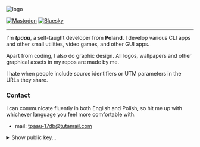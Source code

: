 <div aligin="center">

![logo](img/logo.jpg)

</div>

[![Mastodon](https://img.shields.io/badge/-MASTODON-%232B90D9?style=for-the-badge&logo=mastodon&logoColor=white)](https://mastodon.social/@tpaau17db)
[![Bluesky](https://img.shields.io/badge/Bluesky-0285FF?style=for-the-badge&logo=Bluesky&logoColor=white)](https://bsky.app/profile/tpaau17db.mastodon.social.ap.brid.gy)

---

I'm ***tpaau***, a self-taught developer from **Poland**. I develop
various CLI apps and other small utilities, video games, and other GUI apps.

Apart from coding, I also do graphic design. All logos,
wallpapers and other graphical assets in my repos are made by me.

I hate when people include source identifiers or
UTM parameters in the URLs they share.

### Contact
I can communicate fluently in both English and Polish, so hit me up with
whichever language you feel more comfortable with. 
- mail: tpaau-17db@tutamail.com

<details>
<summary>Show public key...</summary>

```
-----BEGIN PGP PUBLIC KEY BLOCK-----

mQENBGhB2NwBCAC9XmaASsQefqECOVc+20JJ9aC9fm86i2jgRca4E/6b8qp/Df7n
i0Gg/GIcTkKMDwd74IJouwMcalmilODMjHb+4ynfO71SibdiKJnhSJ9dKKWx968v
y0C5giTrCtqU2Pn1m72geyi5lv16+CZGGlQ67zGbvVY0muBGgVkTpNMZyYsI6lxk
VzdTZFuZSVjeMT18ipfynxh+DH6H16GrMiHjtvQExwBc5fm64Pf3PKPi02Ug+EUa
jhC+jv1tie/AB2FMixcUWeJnAqXyLynOG/dPxazPxkIBix7ZrhDBcuvU3ygj2bK6
h5raWUGXO/XGY9+RYT3vJLlWOaNInXo/1z5tABEBAAG0Mk1pa2/FgmFqIChIZWxs
bywgd29ybGQhKSA8dHBhYXUtMTdkYkB0dXRhbWFpbC5jb20+iQFUBBMBCgA+FiEE
N3w5ZAg7LBSwf8wUT7T9uEy7iMcFAmhB2NwCGwMFCQPCZwAFCwkIBwIGFQoJCAsC
BBYCAwECHgECF4AACgkQT7T9uEy7iMemUAf9EfIyqH9BfSoJrL1Tq1/Nq4CaAMwQ
uMqIM4Y3P3Po/1C2Jf80rfIL23NFvHyMu38zOiKsKXwbpJM0hoYYcW3abGKhnCLn
jhIoLFsiZAoeKPHMiqY1AP48kLbfGWmA12gTfcHulAiwgezIXBAT8Mu1Akh+imrF
fS10PGPtkh+aKP546R0kdJ79qq2DsH25bLLLhyeS8Orj6viH4uXT0y1WVrRrLXd8
BLT49dXqrtyajfXE9Wrz1hd1CQ5bZ1iEDIpUVgFWnbHOJlTxdAo1AGMCjHEB1a4v
b5t07wfl599fiFDKvUHT/wiMC+SQmm9bV0Afx2YmEaay4mII1Ue/xmqPX7kBDQRo
QdjcAQgA4vJAYqtKrJYCBc1ggneKuKEEQ7dytD+8iEs4wcaZh8Q6z4v/ih4vqCwG
oqcPzqynGXdo/TIibnzxjAPLxsYoO1H594TW7dWIhGLEr6E9OdMLvmgjPvmbaN75
lOxi3qaTrCGZu5mUUnRaP52nYjOFASJ4eoXIVQyVzZizCgwOnIoeNc6W3z+h1eXh
yiRYKKabwDfw2iPhUmNSvYXfRC9VBicQ+o2m+CEtSRiIlztm+7qdmdetLhy5CDqE
ZLLDWcpPWxlaXmDq8CrzIMixA3+aB/2HJiP+4i8L0oKgGhhmh1u9EHNXZhdijJUr
LyqrElZUoDyIrOx+08Yp6zsM4U/R+wARAQABiQE8BBgBCgAmFiEEN3w5ZAg7LBSw
f8wUT7T9uEy7iMcFAmhB2NwCGyAFCQPCZwAACgkQT7T9uEy7iMf7cQgAslW+oS1D
7/cLFzvfa0cUEluLAXMDCI6I14He9UCFzPBC3WvJC9+tAa1mfpuKDOK8ASINLTz2
HIAAefBV/8KERcbQHDklPfO3qcgUP3v311LrEUReMZVwmVwRNleyPo0y71W+c7tH
rHpDwYTcmNX34crLQrFLHNamttOiJCN6NzFKb4L5k4b2Objxq+21uQ81DqX/530/
JKYqr2AQhf9eSZBHZddcr1cUwV22PjiTitsB6EKGggZohh0pxED/5CCLP/E+n8C6
V4vl1te7P+6AVnJ/sd+RKLUwjnNKFuYXXnIhQTgbIR5aaYVr54da3cD8ahmkHzlr
qvyGUp8V/HHFqrkBDQRoQdjcAQgAwvqW1Uwh5yDN4pUFIOrXpQqmthlCdnJIEWlC
SpWv8tpLL9bY8WmL+XJnSV52DVxYjno8uM6RL7U0waIkRjhi8SpWJU+pdj3e9oK1
hJsrEgxGQBtloSKwA05TGgg2UM4BNtymjPKN4S1a8x9kAvwxCRXQ1e9tzJagTLPd
DXnrMBbJLJ3Sc/SHDw+HfK9hLbRQx41r8RNI1K3djy7jA3M7M/mUQcHGTkdXFhkz
rtmt1La58zDoxRRxYmYuyX5hJkzJ1nMmfkTmXI0jK6N8DExPwQTVCL/tpM37/cp4
hNOaIDhxIk+f3uai4VgV+KCSF5g9Eqkupnu3ELkVRML9TnW6QQARAQABiQE8BBgB
CgAmFiEEN3w5ZAg7LBSwf8wUT7T9uEy7iMcFAmhB2NwCGwwFCQPCZwAACgkQT7T9
uEy7iMeMTQf9Hsbz5t7BIx5Ybx96RZYsPj6VQp0q4f2YfPnTCDPFEyH3ZTa57wSK
ldhewGWdC9fHXgEmpbnCg6/0zLHCKbmERIPioFY7lLpmFbkOOfSxymn5C72MyY8I
VNfZ2Ma6iY539RxARkFgLMyEixxsqDEWLMe2jQRW29CWqHUcfa/5PyX1KAWwu4N5
Nw5CrMs9ycXLP9+98xLlyp6HZ7aNPsYi/S67jrAAGD63uylCHgE33pARCBbeksVz
Q5GK+O7GHgdmKOW0LgGD+bGc5iXzaMzAX1SH7dKwgX613+Sr4b0PuAYuk6CWNCm3
WjLFKcKINFaViMh0x+C/Rl7zHU8zAjqxXw==
=7eOd
-----END PGP PUBLIC KEY BLOCK-----
```

</details>
